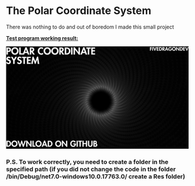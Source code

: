 <h1>The Polar Coordinate System</h1>

There was nothing to do and out of boredom I made this small project 

<a href="https://www.youtube.com/watch?v=6-KL-BysZfc">
  <b>Test program working result:</b>
  <p align="left">
    <img src="Images/Light Spiral Polar Coord.png" width="500" title="">
  </p>
</a>
<h3>P.S. To work correctly, you need to create a folder in the specified path (if you did not change the code in the folder /bin/Debug/net7.0-windows10.0.17763.0/ create a Res folder)</h3>
